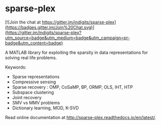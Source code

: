 # sparse-plex

[![Join the chat at https://gitter.im/indigits/sparse-plex](https://badges.gitter.im/Join%20Chat.svg)](https://gitter.im/indigits/sparse-plex?utm_source=badge&utm_medium=badge&utm_campaign=pr-badge&utm_content=badge)

A  MATLAB library for exploiting the sparsity in data representations for solving
real life problems. 

Keywords: 

* Sparse representations
* Compressive sensing
* Sparse recovery : OMP, CoSaMP, BP, ORMP, OLS, IHT, HTP
* Subspace clustering
* Joint recovery
* SMV vs MMV problems
* Dictionary learning, MOD, K-SVD


Read online documentation at http://sparse-plex.readthedocs.io/en/latest/.
